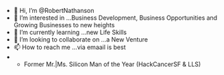 - 👋 Hi, I’m @RobertNathanson
- 👀 I’m interested in ...Business Development, Business Opportunities and Growing Businesses to new heights
- 🌱 I’m currently learning ...new Life Skills
- 💞️ I’m looking to collaborate on ...a New Venture
- 📫 How to reach me ...via emaail is best
- * Former Mr.|Ms. Silicon Man of the Year (HackCancerSF & LLS)

<!---
RobertNathanson/RobertNathanson is a ✨ special ✨ repository because its `README.md` (this file) appears on your GitHub profile.
You can click the Preview link to take a look at your changes.
--->
